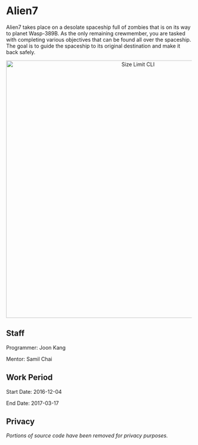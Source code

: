 # Alien7

Alien7 takes place on a desolate spaceship full of zombies that is on its way to planet Wasp-389B. As the only remaining crewmember, you are tasked with completing various objectives that can be found all over the spaceship. The goal is to guide the spaceship to its original destination and make it back safely. 

<p align="center">
  <img src="./assets/demogif.gif" alt="Size Limit CLI" width="700">
</p>


Staff
-----

Programmer: Joon Kang


Mentor: Samil Chai


Work Period
-----------

Start Date: 2016-12-04


End Date: 2017-03-17


Privacy
-------

*Portions of source code have been removed for privacy purposes.*

